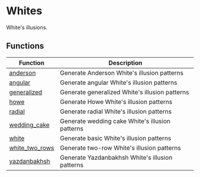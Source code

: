 # Whites

White's illusions.

## Functions

| Function | Description |
|----------|-------------|
| [anderson](anderson.md) | Generate Anderson White's illusion patterns |
| [angular](angular.md) | Generate angular White's illusion patterns |
| [generalized](generalized.md) | Generate generalized White's illusion patterns |
| [howe](howe.md) | Generate Howe White's illusion patterns |
| [radial](radial.md) | Generate radial White's illusion patterns |
| [wedding_cake](wedding_cake.md) | Generate wedding cake White's illusion patterns |
| [white](white.md) | Generate basic White's illusion patterns |
| [white_two_rows](white_two_rows.md) | Generate two-row White's illusion patterns |
| [yazdanbakhsh](yazdanbakhsh.md) | Generate Yazdanbakhsh White's illusion patterns |
